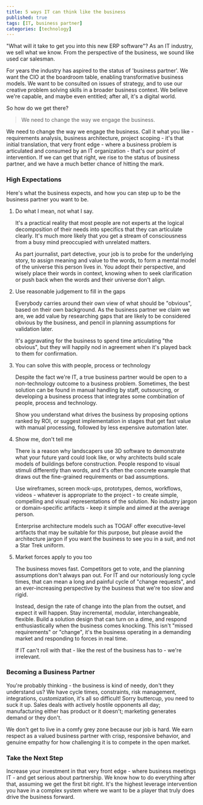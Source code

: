 ```yaml
---
title: 5 ways IT can think like the business
published: true
tags: [IT, business partner]
categories: [technology]
---
```


"What will it take to get you into this new ERP software"? As an IT
industry, we sell what we know. From the perspective of the business, we
sound like used car salesman.

For years the industry has aspired to the status of 'business partner'.
We want the CIO at the boardroom table, enabling transformative
business models. We want to be consulted on issues of strategy, and to
use our creative problem solving skills in a broader business context.
We believe we're capable, and maybe even entitled; after all, it's a
digital world.

So how do we get there?

> We need to change the way we engage the business.

We need to change the way we engage the business. Call it what you
like - requirements analysis, business architecture, project scoping -
it's that initial translation, that very front edge - where a business
problem is articulated and consumed by an IT organization - that's our
point of intervention. If we can get that right, we rise to the status
of business partner, and we have a much better chance of hitting the
mark.

### High Expectations

Here's what the business expects, and how you can step up to be the
business partner you want to be.

1.  Do what I mean, not what I say.

    It's a practical reality that most people are not experts at the
    logical decomposition of their needs into specifics that they can
    articulate clearly. It's much more likely that you get a stream of
    consciousness from a busy mind preoccupied with unrelated matters.

    As part journalist, part detective, your job is to probe for the
    underlying story, to assign meaning and value to the words, to form
    a mental model of the universe this person lives in. You adopt their
    perspective, and wisely place their words in context, knowing when
    to seek clarification or push back when the words and their universe
    don't align.

2.  Use reasonable judgement to fill in the gaps

    Everybody carries around their own view of what should be "obvious",
    based on their own background. As the business partner we claim we
    are, we add value by researching gaps that are likely to be
    considered obvious by the business, and pencil in planning
    assumptions for validation later.

    It's aggravating for the business to spend time articulating "the
    obvious", but they will happily nod in agreement when it's played
    back to them for confirmation.

3.  You can solve this with people, process or technology

    Despite the fact we're IT, a true business partner would be open to
    a non-technology outcome to a business problem. Sometimes, the best
    solution can be found in manual handling by staff, outsourcing, or
    developing a business process that integrates some combination of
    people, process and technology.

    Show you understand what drives the business by proposing options
    ranked by ROI, or suggest implementation in stages that get fast
    value with manual processing, followed by less expensive automation
    later.

4.  Show me, don't tell me

    There is a reason why landscapers use 3D software to demonstrate
    what your future yard could look like, or why architects build scale
    models of buildings before construction. People respond to visual
    stimuli differently than words, and it's often the concrete example
    that draws out the fine-grained requirements or bad assumptions.

    Use wireframes, screen mock-ups, prototypes, demos, workflows,
    videos - whatever is appropriate to the project - to create simple,
    compelling and visual representations of the solution. No industry
    jargon or domain-specific artifacts - keep it simple and aimed at
    the average person.

    Enterprise architecture models such as TOGAF offer executive-level
    artifacts that may be suitable for this purpose, but please avoid
    the architecture jargon if you want the business to see you in a
    suit, and not a Star Trek uniform.

5.  Market forces apply to you too

    The business moves fast. Competitors get to vote, and the planning
    assumptions don't always pan out. For IT and our notoriously long
    cycle times, that can mean a long and painful cycle of "change
    requests", and an ever-increasing perspective by the business that
    we're too slow and rigid.

    Instead, design the rate of change into the plan from the outset,
    and expect it will happen. Stay incremental, modular,
    interchangeable, flexible. Build a solution design that can turn on
    a dime, and respond enthusiastically when the business comes
    knocking. This isn't "missed requirements" or "change", it's the
    business operating in a demanding market and responding to forces in
    real time.

    If IT can't roll with that - like the rest of the business has to -
    we're irrelevant.

### Becoming a Business Partner

You're probably thinking - the business is kind of needy, don't they
understand us? We have cycle times, constraints, risk management,
integrations, customization, it's all so difficult! Sorry buttercup, you
need to suck it up. Sales deals with actively hostile opponents all day;
manufacturing either has product or it doesn't; marketing generates
demand or they don't.

We don't get to live in a comfy grey zone because our job is hard. We
earn respect as a valued business partner with crisp, responsive
behavior, and genuine empathy for how challenging it is to compete in
the open market.

### Take the Next Step

Increase your investment in that very front edge - where business
meetings IT - and get serious about partnership. We know how to do
everything after that, assuming we get the first bit right. It's the
highest leverage intervention you have in a complex system where we want
to be a player that truly does drive the business forward.
